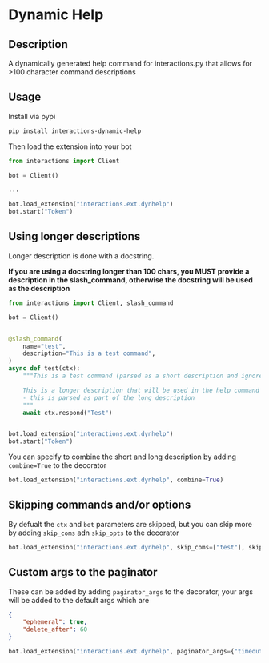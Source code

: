 # Dynamic Help

## Description

A dynamically generated help command for interactions.py that allows for >100 character command descriptions

## Usage

Install via pypi

```sh
pip install interactions-dynamic-help
```

Then load the extension into your bot

```python
from interactions import Client

bot = Client()

...

bot.load_extension("interactions.ext.dynhelp")
bot.start("Token")
```

## Using longer descriptions

Longer description is done with a docstring.

**If you are using a docstring longer than 100 chars, you MUST provide a description in the slash_command, 
otherwise the docstring will be used as the description**

```python
from interactions import Client, slash_command

bot = Client()


@slash_command(
    name="test",
    description="This is a test command",
)
async def test(ctx):
    """This is a test command (parsed as a short description and ignored if a long description is provided)

    This is a longer description that will be used in the help command and is longer than 100 chars
    - this is parsed as part of the long description
    """
    await ctx.respond("Test")


bot.load_extension("interactions.ext.dynhelp")
bot.start("Token")
```

You can specify to combine the short and long description by adding `combine=True` to the decorator

```python
bot.load_extension("interactions.ext.dynhelp", combine=True)
```

## Skipping commands and/or options

By defualt the `ctx` and `bot` parameters are skipped, but you can skip more by adding `skip_coms` adn `skip_opts` to
the decorator

```python
bot.load_extension("interactions.ext.dynhelp", skip_coms=["test"], skip_opts=["test"])
```

## Custom args to the paginator

These can be added by adding `paginator_args` to the decorator, your args will be added to the default args which are

```json
{
    "ephemeral": true,
    "delete_after": 60
}
```

```python
bot.load_extension("interactions.ext.dynhelp", paginator_args={"timeout": 60})
```

